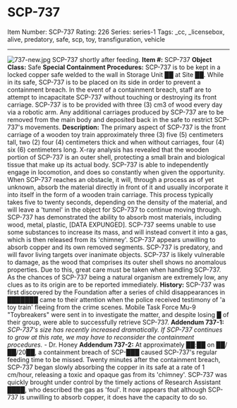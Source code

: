 # SCP-737
Item Number: SCP-737
Rating: 226
Series: series-1
Tags: _cc, _licensebox, alive, predatory, safe, scp, toy, transfiguration, vehicle

---

![737-new.jpg](https://scp-wiki.wdfiles.com/local--files/scp-737/737-new.jpg)
SCP-737 shortly after feeding.
**Item #:** SCP-737
**Object Class:** Safe
**Special Containment Procedures:** SCP-737 is to be kept in a locked copper safe welded to the wall in Storage Unit ██ at Site ██. While in its safe, SCP-737 is to be placed on its side in order to prevent a containment breach. In the event of a containment breach, staff are to attempt to incapacitate SCP-737 without touching or destroying its front carriage.
SCP-737 is to be provided with three (3) cm3 of wood every day via a robotic arm. Any additional carriages produced by SCP-737 are to be removed from the main body and deposited back in the safe to restrict SCP-737's movements.
**Description:** The primary aspect of SCP-737 is the front carriage of a wooden toy train approximately three (3) five (5) centimeters tall, two (2) four (4) centimeters thick and when without carriages, four (4) six (6) centimeters long.
X-ray analysis has revealed that the wooden portion of SCP-737 is an outer shell, protecting a small brain and biological tissue that make up its actual body. SCP-737 is able to independently engage in locomotion, and does so constantly when given the opportunity.
When SCP-737 reaches an obstacle, it will, through a process as of yet unknown, absorb the material directly in front of it and usually incorporate it into itself in the form of a wooden train carriage. This process typically takes five to twenty seconds, depending on the density of the material, and will leave a 'tunnel' in the object for SCP-737 to continue moving through.
SCP-737 has demonstrated the ability to absorb most materials, including wood, metal, plastic, [DATA EXPUNGED]. SCP-737 seems unable to use some substances to increase its mass, and will instead convert it into a gas, which is then released from its 'chimney'. SCP-737 appears unwilling to absorb copper and its own removed segments. SCP-737 is predatory, and will favor living targets over inanimate objects.
SCP-737 is likely vulnerable to damage, as the wood that comprises its outer shell shows no anomalous properties. Due to this, great care must be taken when handling SCP-737. As the chances of SCP-737 being a natural organism are extremely low, any clues as to its origin are to be reported immediately.
**History:** SCP-737 was first discovered by the Foundation after a series of child disappearances in ███████ came to their attention when the police received testimony of 'a toy train' fleeing from the crime scenes. Mobile Task Force Mu-9 "Toybreakers" were sent in to investigate the matter, and despite losing █ of their group, were able to successfully retrieve SCP-737.
**Addendum 737-1:** _SCP-737's size has recently increased dramatically. If SCP-737 continues to grow at this rate, we may have to reconsider the containment procedures._ \- Dr. Honey
**Addendum 737-2:** At approximately ██:██ on ██/██/20██, a containment breach of SCP-███ caused SCP-737's regular feeding time to be missed. Twenty minutes after the containment breach, SCP-737 began slowly absorbing the copper in its safe at a rate of 1 cm/hour, releasing a toxic and opaque gas from its 'chimney'.
SCP-737 was quickly brought under control by the timely actions of Research Assistant ████, who described the gas as 'foul'. It now appears that although SCP-737 is unwilling to absorb copper, it does have the capacity to do so.